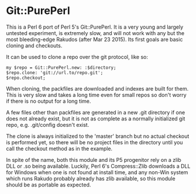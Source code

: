 # Git::PurePerl

This is a Perl 6 port of Perl 5's Git::PurePerl. It is a very young and largely
untested experiment, is extremely slow, and will not work with any but the most
bleeding-edge Rakudos (after Mar 23 2015). Its first goals are basic cloning
and checkouts.

It can be used to clone a repo over the git protocol, like so:

    my $repo = Git::PurePerl.new: :$directory;
    $repo.clone: 'git://url.to/repo.git';
    $repo.checkout;

When cloning, the packfiles are downloaded and indexes are built for them. This
is very slow and takes a long time even for small repos so don't worry if there
is no output for a long time.

A few files other than packfiles are generated in a new .git directory if one
does not already exist, but it is not as complete as a normally initialized git
repo, e.g. .git/config doesn't exist.

The clone is always initialized to the 'master' branch but no actual checkout
is performed yet, so there will be no project files in the directory until you
call the checkout method as in the example.

In spite of the name, both this module and its P5 progenitor rely on a zlib DLL
or .so being available. Luckily, Perl 6's Compress::Zlib downloads a DLL for
Windows when one is not found at install time, and any non-Win system which
runs Rakudo probably already has zlib available, so this module should be as
portable as expected.
